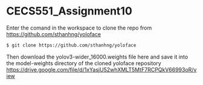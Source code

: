 # CECS551_Assignment10
Enter the comand in the workspace to clone the repo from https://github.com/sthanhng/yoloface
```bash
$ git clone https://github.com/sthanhng/yoloface
```

Then download the yolov3-wider_16000.weights file here and save it into the model-weights directory of the cloned yoloface repository
https://drive.google.com/file/d/1xYasjU52whXMLT5MtF7RCPQkV66993oR/view
